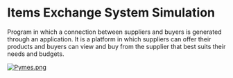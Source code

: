 # Items Exchange System Simulation
Program in which a connection between suppliers and buyers is generated through an application. It is a platform in which suppliers can offer their products and buyers can view and buy from the supplier that best suits their needs and budgets.

[![Pymes.png](https://i.postimg.cc/QdCd4Pgw/Pymes.png)](https://postimg.cc/0zgvrVB0)
